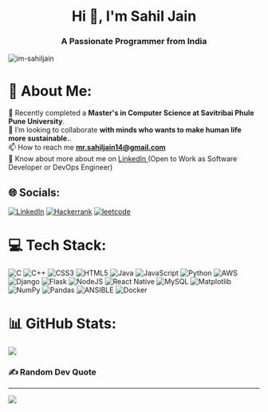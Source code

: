 <h1 align="center">Hi 👋, I'm Sahil Jain</h1>
<h3 align="center">A Passionate Programmer from India</h3>

<p align="left"> <img src="https://komarev.com/ghpvc/?username=im-sahiljain&label=Profile%20views&color=0e75b6&style=flat" alt="im-sahiljain" /> </p>







# 💫 About Me:
🌱 Recently completed a **Master's in Computer Science at Savitribai Phule Pune University**.<br>
👯 I’m looking to collaborate **with minds who wants to make human life more sustainable.**.<br>
📫 How to reach me **mr.sahiljain14@gmail.com**<br>
📄 Know about more about me on <a href="https://www.linkedin.com/in/mrsahiljain/"> LinkedIn </a> (Open to Work as Software Developer or DevOps Engineer)



## 🌐 Socials:
[![LinkedIn](https://img.shields.io/badge/LinkedIn-0A66C2.svg?style=for-the-badge&logo=LinkedIn&logoColor=white)](https://linkedin.com/in/https://www.linkedin.com/mrsahiljain)
[![Hackerrank](https://img.shields.io/badge/HackerRank-00EA64.svg?style=for-the-badge&logo=HackerRank&logoColor=white)](https://www.hackerrank.com/profile/mrsahiljain)
[![leetcode](https://img.shields.io/badge/LeetCode-FFA116.svg?style=for-the-badge&logo=LeetCode&logoColor=white])](https://leetcode.com/mr_sahiljain14/)

# 💻 Tech Stack:
![C](https://img.shields.io/badge/c-%2300599C.svg?style=for-the-badge&logo=c&logoColor=white) ![C++](https://img.shields.io/badge/c++-%2300599C.svg?style=for-the-badge&logo=c%2B%2B&logoColor=white) ![CSS3](https://img.shields.io/badge/css3-%231572B6.svg?style=for-the-badge&logo=css3&logoColor=white) ![HTML5](https://img.shields.io/badge/html5-%23E34F26.svg?style=for-the-badge&logo=html5&logoColor=white) ![Java](https://img.shields.io/badge/java-%23ED8B00.svg?style=for-the-badge&logo=openjdk&logoColor=white) ![JavaScript](https://img.shields.io/badge/javascript-%23323330.svg?style=for-the-badge&logo=javascript&logoColor=%23F7DF1E) ![Python](https://img.shields.io/badge/python-3670A0?style=for-the-badge&logo=python&logoColor=ffdd54) ![AWS](https://img.shields.io/badge/AWS-%23FF9900.svg?style=for-the-badge&logo=amazon-aws&logoColor=white) ![Django](https://img.shields.io/badge/django-%23092E20.svg?style=for-the-badge&logo=django&logoColor=white) ![Flask](https://img.shields.io/badge/flask-%23000.svg?style=for-the-badge&logo=flask&logoColor=white) ![NodeJS](https://img.shields.io/badge/node.js-6DA55F?style=for-the-badge&logo=node.js&logoColor=white) ![React Native](https://img.shields.io/badge/react_native-%2320232a.svg?style=for-the-badge&logo=react&logoColor=%2361DAFB) ![MySQL](https://img.shields.io/badge/mysql-%2300000f.svg?style=for-the-badge&logo=mysql&logoColor=white) ![Matplotlib](https://img.shields.io/badge/Matplotlib-%23ffffff.svg?style=for-the-badge&logo=Matplotlib&logoColor=black) ![NumPy](https://img.shields.io/badge/numpy-%23013243.svg?style=for-the-badge&logo=numpy&logoColor=white) ![Pandas](https://img.shields.io/badge/pandas-%23150458.svg?style=for-the-badge&logo=pandas&logoColor=white) ![ANSIBLE](https://img.shields.io/badge/ansible-%231A1918.svg?style=for-the-badge&logo=ansible&logoColor=white) ![Docker](https://img.shields.io/badge/docker-%230db7ed.svg?style=for-the-badge&logo=docker&logoColor=white)
# 📊 GitHub Stats:
<!-- ![](https://github-readme-stats.vercel.app/api?username=im-sahiljain&theme=default&hide_border=false&include_all_commits=false&count_private=false)<br/> -->
<!--![](https://github-readme-streak-stats.herokuapp.com/?user=im-sahiljain&theme=default&hide_border=false)<br/>*/ -->
![](https://github-readme-stats.vercel.app/api/top-langs/?username=im-sahiljain&theme=default&hide_border=false&include_all_commits=false&count_private=false&layout=compact)

### ✍️ Random Dev Quote
<!--![](https://quotes-github-readme.vercel.app/api?type=horizontal&theme=radical)-->

---
[![](https://visitcount.itsvg.in/api?id=im-sahiljain&icon=0&color=0)](https://visitcount.itsvg.in)

<!-- Proudly created with GPRM ( https://gprm.itsvg.in ) -->



